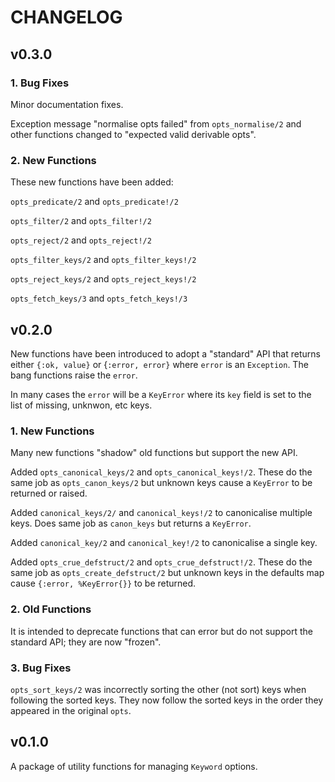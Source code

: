 # CHANGELOG

## v0.3.0

### 1. Bug Fixes

Minor documentation fixes.

Exception message "normalise opts failed" from `opts_normalise/2` and other functions changed to "expected valid derivable opts".

### 2. New Functions

These new functions have been added:

`opts_predicate/2` and `opts_predicate!/2`

`opts_filter/2` and `opts_filter!/2`

`opts_reject/2` and `opts_reject!/2`

`opts_filter_keys/2` and `opts_filter_keys!/2`

`opts_reject_keys/2` and `opts_reject_keys!/2`

`opts_fetch_keys/3` and `opts_fetch_keys!/3`

## v0.2.0

New functions have been introduced to adopt a "standard" API that returns either `{:ok, value}` or {`:error, error}` where `error` is an `Exception`.  The bang functions raise the `error`.

In many cases the `error` will be a `KeyError` where its `key` field is set to the list of missing, unknwon, etc keys.

### 1. New Functions

Many new functions "shadow" old functions but support the new API.

Added `opts_canonical_keys/2` and `opts_canonical_keys!/2`. These do the same job as `opts_canon_keys/2` but unknown keys cause a `KeyError` to be returned or raised.

Added `canonical_keys/2/` and `canonical_keys!/2` to canonicalise multiple keys.  Does same job as `canon_keys` but returns a `KeyError`.

Added `canonical_key/2` and `canonical_key!/2` to canonicalise a single key.

Added `opts_crue_defstruct/2` and `opts_crue_defstruct!/2`. These do the same job as `opts_create_defstruct/2` but unknown keys in the defaults map cause `{:error, %KeyError{}}` to be returned.

### 2. Old Functions

It is intended to deprecate functions that can error but do not support the  standard API; they are now "frozen".

### 3. Bug Fixes

`opts_sort_keys/2` was incorrectly sorting the other (not sort) keys when following the sorted keys. They now follow the sorted keys in the order they appeared in the original `opts`.

## v0.1.0

A package of utility functions for managing `Keyword` options.



